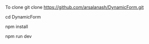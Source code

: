To clone 
git clone https://github.com/arsalanash/DynamicForm.git

cd DynamicForm 

npm install

npm run dev
